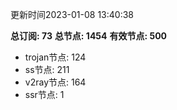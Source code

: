 更新时间2023-01-08 13:40:38

**总订阅: 73**
**总节点: 1454**
**有效节点: 500**
- trojan节点: 124
- ss节点: 211
- v2ray节点: 164
- ssr节点: 1
